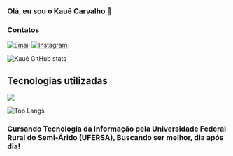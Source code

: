 ### Olá, eu sou o Kauê Carvalho 👋

### Contatos
[![Email](https://img.shields.io/badge/Gmail-D14836?style=for-the-badge&logo=gmail&logoColor=white)](https://mail.google.com/mail/u/0/#inbox?compose=GTvVlcSBpDxzHnWCfhgMTckLnrnzrpRrnkVTtKzQnjpPmFsFnVLlwqfJWNrPzqlbVVjgSHMSDRTTq)
[![Instagram](https://img.shields.io/badge/Instagram-E4405F?style=for-the-badge&logo=instagram&logoColor=white)](https://www.instagram.com/kaue_carvalho11)

![Kauê GitHub stats](https://github-readme-stats.vercel.app/api?username=KaueCarvalho11&show_icons=true&theme=dark)

## Tecnologias utilizadas

![](https://img.shields.io/badge/C-00599C?style=for-the-badge&logo=c&logoColor=white)

![Top Langs](https://github-readme-stats.vercel.app/api/top-langs/?username=KaueCarvalho11&layout=compact&theme=dark)

### Cursando Tecnologia da Informação pela Universidade Federal Rural do Semi-Árido (UFERSA), Buscando ser melhor, dia após dia! 
